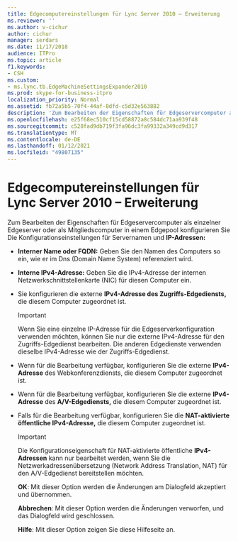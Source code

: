 ```yaml
---
title: Edgecomputereinstellungen für Lync Server 2010 – Erweiterung
ms.reviewer: ''
ms.author: v-cichur
author: cichur
manager: serdars
ms.date: 11/17/2018
audience: ITPro
ms.topic: article
f1.keywords:
- CSH
ms.custom:
- ms.lync.tb.EdgeMachineSettingsExpander2010
ms.prod: skype-for-business-itpro
localization_priority: Normal
ms.assetid: fb72a5b5-70f4-44af-8dfd-c5d32e563882
description: 'Zum Bearbeiten der Eigenschaften für Edgeservercomputer als einzelner Edgeserver oder als Mitgliedscomputer in einem Edgepool konfigurieren Sie Die Konfigurationseinstellungen für Servernamen und IP-Adressen:'
ms.openlocfilehash: e25f68ec510cf15cd58872a8c584dc71aa939f48
ms.sourcegitcommit: c528fad9db719f3fa96dc3fa99332a349cd9d317
ms.translationtype: MT
ms.contentlocale: de-DE
ms.lasthandoff: 01/12/2021
ms.locfileid: "49807135"
---
```

# <a name="edge-machine-settings-expander-for-lync-server-2010"></a>Edgecomputereinstellungen für Lync Server 2010 – Erweiterung
 
Zum Bearbeiten der Eigenschaften für Edgeservercomputer als einzelner Edgeserver oder als Mitgliedscomputer in einem Edgepool konfigurieren Sie Die Konfigurationseinstellungen für Servernamen und **IP-Adressen:**
  
- **Interner Name oder FQDN:** Geben Sie den Namen des Computers so ein, wie er im Dns (Domain Name System) referenziert wird. 
    
- **Interne IPv4-Adresse:** Geben Sie die IPv4-Adresse der internen Netzwerkschnittstellenkarte (NIC) für diesen Computer ein.
    
- Sie konfigurieren die externe **IPv4-Adresse des Zugriffs-Edgediensts,** die diesem Computer zugeordnet ist. 
    
    > [!IMPORTANT]
    > Wenn Sie eine einzelne IP-Adresse für die Edgeserverkonfiguration verwenden möchten, können Sie nur die externe IPv4-Adresse für den Zugriffs-Edgedienst bearbeiten. Die anderen Edgedienste verwenden dieselbe IPv4-Adresse wie der Zugriffs-Edgedienst. 
  
- Wenn für die Bearbeitung verfügbar, konfigurieren Sie die externe **IPv4-Adresse** des Webkonferenzdiensts, die diesem Computer zugeordnet ist. 
    
- Wenn für die Bearbeitung verfügbar, konfigurieren Sie die externe **IPv4-Adresse** des **A/V-Edgediensts,** die diesem Computer zugeordnet ist.
    
- Falls für die Bearbeitung verfügbar, konfigurieren Sie die **NAT-aktivierte öffentliche IPv4-Adresse,** die diesem Computer zugeordnet ist.
    
    > [!IMPORTANT]
    > Die Konfigurationseigenschaft für NAT-aktivierte öffentliche **IPv4-Adressen** kann nur bearbeitet werden, wenn Sie die Netzwerkadressenübersetzung (Network Address Translation, NAT) für den A/V-Edgedienst bereitstellen möchten.
  
  **OK**: Mit dieser Option werden die Änderungen am Dialogfeld akzeptiert und übernommen.
  
  **Abbrechen**: Mit dieser Option werden die Änderungen verworfen, und das Dialogfeld wird geschlossen.
  
  **Hilfe**: Mit dieser Option zeigen Sie diese Hilfeseite an.
  

